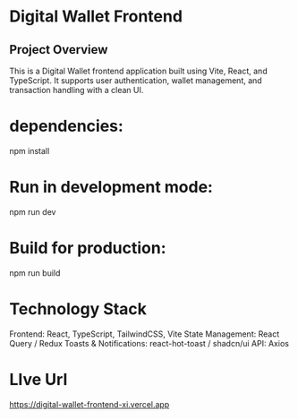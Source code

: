 # Digital Wallet Frontend

## Project Overview
This is a Digital Wallet frontend application built using Vite, React, and TypeScript. It supports user authentication, wallet management, and transaction handling with a clean UI.


# dependencies:
npm install

# Run in development mode:
npm run dev
# Build for production:
npm run build

# Technology Stack

Frontend: React, TypeScript, TailwindCSS, Vite
State Management: React Query / Redux 
Toasts & Notifications: react-hot-toast / shadcn/ui
API: Axios

# LIve Url 
https://digital-wallet-frontend-xi.vercel.app